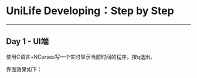 # UniLife Developing：Step by Step

---

## Day 1 - UI端

使用C语言+NCurses写一个实时显示当前时间的程序，按q退出。

界面效果如下：

```shell

```







